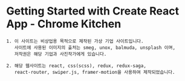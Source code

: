 # Getting Started with Create React App - Chrome Kitchen


	1. 이 사이트는 비상업용 목적으로 제작된 가상 기업 사이트입니다.
	   사이트에 사용된 이미지의 출처는 smeg, unox, balmuda, unsplash 이며,
	   저작권은 해당 기업과 사진작가에게 있습니다.
	   
	2. 해당 웹사이트는 react, css(scss), redux, redux-saga, 
	   react-router, swiper.js, framer-motion을 사용하여 제작되었습니다.      
	
	
